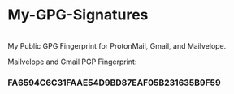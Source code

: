 # My-GPG-Signatures
</BR>
My Public GPG  Fingerprint for ProtonMail, Gmail, and Mailvelope.

</BR>

Mailvelope and Gmail PGP Fingerprint: <h3> FA6594C6C31FAAE54D9BD87EAF05B231635B9F59</h3>

</br>
